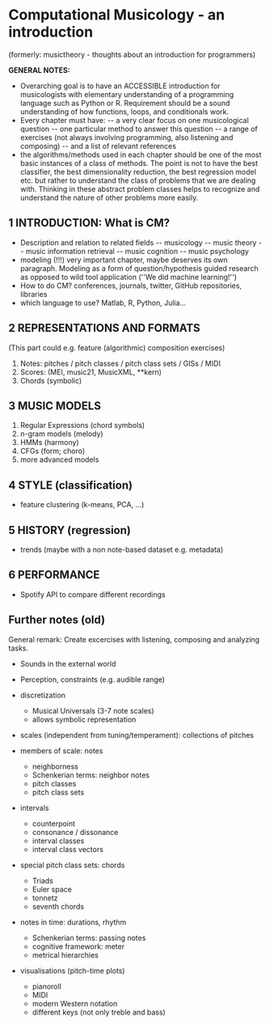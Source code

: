# Computational Musicology - an introduction

(formerly: musictheory - thoughts about an introduction for programmers)

**GENERAL NOTES:**  

- Overarching goal is to have an ACCESSIBLE introduction for musicologists with elementary understanding of a programming language such as Python or R. Requirement should be a sound understanding of how functions, loops, and conditionals work.
- Every chapter must have:
-- a very clear focus on one musicological question
-- one particular method to answer this question
-- a range of exercises (not always involving programming, also listening and composing)
-- and a list of relevant references
- the algorithms/methods used in each chapter should be one of the most basic instances of a class of methods. The point is not to have the best classifier, the best dimensionality reduction, the best regression model etc. but rather to understand the class of problems that we are dealing with. Thinking in these abstract problem classes helps to recognize and understand the nature of other problems more easily.

## 1 INTRODUCTION: What is CM?

- Description and relation to related fields
-- musicology
-- music theory
-- music information retrieval
-- music cognition
-- music psychology
- modeling (!!!) very important chapter, maybe deserves its own paragraph. Modeling as a form of question/hypothesis guided research as opposed to wild tool application (''We did machine learning!'')
- How to do CM? conferences, journals, twitter, GitHub repositories, libraries
- which language to use? Matlab, R, Python, Julia...

## 2 REPRESENTATIONS AND FORMATS

(This part could e.g. feature (algorithmic) composition exercises)

1. Notes: pitches / pitch classes / pitch class sets / GISs / MIDI
2. Scores:  (MEI, music21, MusicXML, \*\*kern)
3. Chords (symbolic)

## 3 MUSIC MODELS

1. Regular Expressions (chord symbols)
2. n-gram models (melody)
3. HMMs (harmony)
4. CFGs (form; choro)
5. more advanced models

## 4 STYLE (classification)

- feature clustering (k-means, PCA, ...)

## 5 HISTORY (regression)

- trends (maybe with a non note-based dataset e.g. metadata)

## 6 PERFORMANCE

- Spotify API to compare different recordings

## Further notes (old)

General remark: Create excercises with listening, composing and analyzing tasks.

- Sounds in the external world
- Perception, constraints (e.g. audible range)
- discretization
  - Musical Universals (3-7 note scales)
  - allows symbolic representation
- scales (independent from tuning/temperament): collections of pitches
- members of scale: notes
  - neighborness
  - Schenkerian terms: neighbor notes
  - pitch classes
  - pitch class sets
- intervals
  - counterpoint
  - consonance / dissonance
  - interval classes
  - interval class vectors
- special pitch class sets: chords
  - Triads
  - Euler space
  - tonnetz
  - seventh chords

- notes in time: durations, rhythm
  - Schenkerian terms: passing notes
  - cognitive framework: meter
  - metrical hierarchies
  
- visualisations (pitch-time plots)
  - pianoroll
  - MIDI
  - modern Western notation
  - different keys (not only treble and bass)
